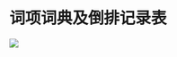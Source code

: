 # 词项词典及倒排记录表



![](https://cdn.jsdelivr.net/gh/vllbc/img4blog//image/Pasted%20image%2020221106233059.png)
